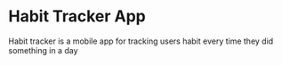 # Habit Tracker App

Habit tracker is a mobile app for tracking users habit every time they did something in a day
